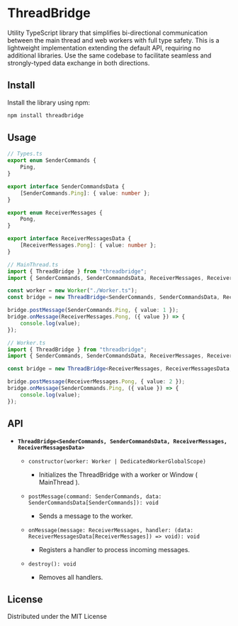 # ThreadBridge

Utility TypeScript library that simplifies bi-directional communication between the main thread and web workers with full type safety. This is a lightweight implementation extending the default API, requiring no additional libraries. Use the same codebase to facilitate seamless and strongly-typed data exchange in both directions.

## Install

Install the library using npm:

```bash
npm install threadbridge
```

## Usage

```ts
// Types.ts
export enum SenderCommands {
    Ping,
}

export interface SenderCommandsData {
    [SenderCommands.Ping]: { value: number };
}

export enum ReceiverMessages {
    Pong,
}

export interface ReceiverMessagesData {
    [ReceiverMessages.Pong]: { value: number };
}
```

```ts
// MainThread.ts
import { ThreadBridge } from "threadbridge";
import { SenderCommands, SenderCommandsData, ReceiverMessages, ReceiverMessagesData } from "./Types";

const worker = new Worker("./Worker.ts");
const bridge = new ThreadBridge<SenderCommands, SenderCommandsData, ReceiverMessages, ReceiverMessagesData>(worker);

bridge.postMessage(SenderCommands.Ping, { value: 1 });
bridge.onMessage(ReceiverMessages.Pong, ({ value }) => {
    console.log(value);
});
```

```ts
// Worker.ts
import { ThreadBridge } from "threadbridge";
import { SenderCommands, SenderCommandsData, ReceiverMessages, ReceiverMessagesData } from "./Types";

const bridge = new ThreadBridge<ReceiverMessages, ReceiverMessagesData, SenderCommands, SenderCommandsData>(self);

bridge.postMessage(ReceiverMessages.Pong, { value: 2 });
bridge.onMessage(SenderCommands.Ping, ({ value }) => {
    console.log(value);
});
```

## API

-   **`ThreadBridge<SenderCommands, SenderCommandsData, ReceiverMessages, ReceiverMessagesData>`**

    -   `constructor(worker: Worker | DedicatedWorkerGlobalScope)`

        -   Initializes the ThreadBridge with a worker or Window ( MainThread ).

    -   `postMessage(command: SenderCommands, data: SenderCommandsData[SenderCommands]): void`

        -   Sends a message to the worker.

    -   `onMessage(message: ReceiverMessages, handler: (data: ReceiverMessagesData[ReceiverMessages]) => void): void`

        -   Registers a handler to process incoming messages.

    -   `destroy(): void`
        -   Removes all handlers.

## License

Distributed under the MIT License
